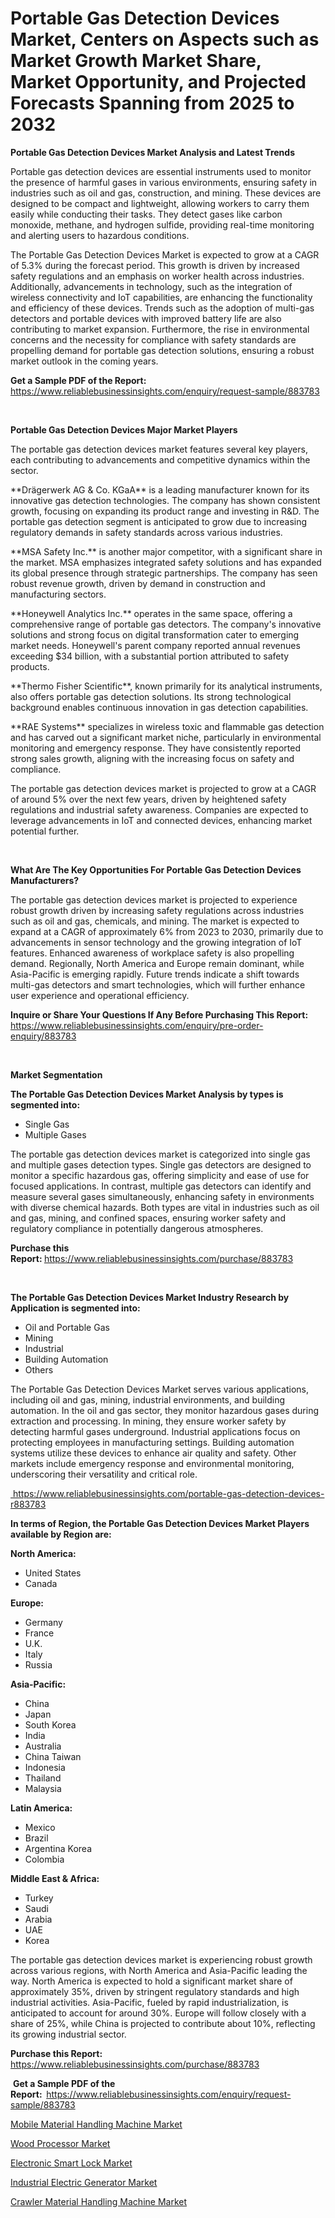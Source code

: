 <p><h1>Portable Gas Detection Devices Market, Centers on Aspects such as Market Growth Market Share, Market Opportunity, and Projected Forecasts Spanning from 2025 to 2032</h1></p><p><strong>Portable Gas Detection Devices Market Analysis and Latest Trends</strong></p>
<p><p>Portable gas detection devices are essential instruments used to monitor the presence of harmful gases in various environments, ensuring safety in industries such as oil and gas, construction, and mining. These devices are designed to be compact and lightweight, allowing workers to carry them easily while conducting their tasks. They detect gases like carbon monoxide, methane, and hydrogen sulfide, providing real-time monitoring and alerting users to hazardous conditions.</p><p>The Portable Gas Detection Devices Market is expected to grow at a CAGR of 5.3% during the forecast period. This growth is driven by increased safety regulations and an emphasis on worker health across industries. Additionally, advancements in technology, such as the integration of wireless connectivity and IoT capabilities, are enhancing the functionality and efficiency of these devices. Trends such as the adoption of multi-gas detectors and portable devices with improved battery life are also contributing to market expansion. Furthermore, the rise in environmental concerns and the necessity for compliance with safety standards are propelling demand for portable gas detection solutions, ensuring a robust market outlook in the coming years.</p></p>
<p><strong>Get a Sample PDF of the Report:&nbsp;</strong> <a href="https://www.reliablebusinessinsights.com/enquiry/request-sample/883783?utm_campaign=1138&utm_medium=2&utm_source=Github&utm_content=ia&utm_term=18022025&utm_id=portable-gas-detection-devices">https://www.reliablebusinessinsights.com/enquiry/request-sample/883783</a></p>
<p>&nbsp;</p>
<p><strong>Portable Gas Detection Devices Major Market Players</strong></p>
<p><p>The portable gas detection devices market features several key players, each contributing to advancements and competitive dynamics within the sector. </p><p>**Drägerwerk AG & Co. KGaA** is a leading manufacturer known for its innovative gas detection technologies. The company has shown consistent growth, focusing on expanding its product range and investing in R&D. The portable gas detection segment is anticipated to grow due to increasing regulatory demands in safety standards across various industries.</p><p>**MSA Safety Inc.** is another major competitor, with a significant share in the market. MSA emphasizes integrated safety solutions and has expanded its global presence through strategic partnerships. The company has seen robust revenue growth, driven by demand in construction and manufacturing sectors.</p><p>**Honeywell Analytics Inc.** operates in the same space, offering a comprehensive range of portable gas detectors. The company's innovative solutions and strong focus on digital transformation cater to emerging market needs. Honeywell's parent company reported annual revenues exceeding $34 billion, with a substantial portion attributed to safety products.</p><p>**Thermo Fisher Scientific**, known primarily for its analytical instruments, also offers portable gas detection solutions. Its strong technological background enables continuous innovation in gas detection capabilities. </p><p>**RAE Systems** specializes in wireless toxic and flammable gas detection and has carved out a significant market niche, particularly in environmental monitoring and emergency response. They have consistently reported strong sales growth, aligning with the increasing focus on safety and compliance.</p><p>The portable gas detection devices market is projected to grow at a CAGR of around 5% over the next few years, driven by heightened safety regulations and industrial safety awareness. Companies are expected to leverage advancements in IoT and connected devices, enhancing market potential further.</p></p>
<p>&nbsp;</p>
<p><strong>What Are The Key Opportunities For Portable Gas Detection Devices Manufacturers?</strong></p>
<p><p>The portable gas detection devices market is projected to experience robust growth driven by increasing safety regulations across industries such as oil and gas, chemicals, and mining. The market is expected to expand at a CAGR of approximately 6% from 2023 to 2030, primarily due to advancements in sensor technology and the growing integration of IoT features. Enhanced awareness of workplace safety is also propelling demand. Regionally, North America and Europe remain dominant, while Asia-Pacific is emerging rapidly. Future trends indicate a shift towards multi-gas detectors and smart technologies, which will further enhance user experience and operational efficiency.</p></p>
<p><strong>Inquire or Share Your Questions If Any Before Purchasing This Report:</strong> <a href="https://www.reliablebusinessinsights.com/enquiry/pre-order-enquiry/883783?utm_campaign=1138&utm_medium=2&utm_source=Github&utm_content=ia&utm_term=18022025&utm_id=portable-gas-detection-devices">https://www.reliablebusinessinsights.com/enquiry/pre-order-enquiry/883783</a></p>
<p>&nbsp;</p>
<p><strong>Market Segmentation</strong></p>
<p><strong>The Portable Gas Detection Devices Market Analysis by types is segmented into:</strong></p>
<p><ul><li>Single Gas</li><li>Multiple Gases</li></ul></p>
<p><p>The portable gas detection devices market is categorized into single gas and multiple gases detection types. Single gas detectors are designed to monitor a specific hazardous gas, offering simplicity and ease of use for focused applications. In contrast, multiple gas detectors can identify and measure several gases simultaneously, enhancing safety in environments with diverse chemical hazards. Both types are vital in industries such as oil and gas, mining, and confined spaces, ensuring worker safety and regulatory compliance in potentially dangerous atmospheres.</p></p>
<p><strong>Purchase this Report:&nbsp;</strong><a href="https://www.reliablebusinessinsights.com/purchase/883783?utm_campaign=1138&utm_medium=2&utm_source=Github&utm_content=ia&utm_term=18022025&utm_id=portable-gas-detection-devices">https://www.reliablebusinessinsights.com/purchase/883783</a></p>
<p>&nbsp;</p>
<p><strong>The Portable Gas Detection Devices Market Industry Research by Application is segmented into:</strong></p>
<p><ul><li>Oil and Portable Gas</li><li>Mining</li><li>Industrial</li><li>Building Automation</li><li>Others</li></ul></p>
<p><p>The Portable Gas Detection Devices Market serves various applications, including oil and gas, mining, industrial environments, and building automation. In the oil and gas sector, they monitor hazardous gases during extraction and processing. In mining, they ensure worker safety by detecting harmful gases underground. Industrial applications focus on protecting employees in manufacturing settings. Building automation systems utilize these devices to enhance air quality and safety. Other markets include emergency response and environmental monitoring, underscoring their versatility and critical role.</p></p>
<p><a href="https://www.reliablebusinessinsights.com/portable-gas-detection-devices-r883783?utm_campaign=1138&utm_medium=2&utm_source=Github&utm_content=ia&utm_term=18022025&utm_id=portable-gas-detection-devices">&nbsp;https://www.reliablebusinessinsights.com/portable-gas-detection-devices-r883783</a></p>
<p><strong>In terms of Region, the Portable Gas Detection Devices Market Players available by Region are:</strong></p>
<p>
    <p> <strong> North America: </strong>
        <ul>
            <li>United States</li>
            <li>Canada</li>
        </ul>
        </p> 
    <p> <strong> Europe: </strong>
        <ul>
            <li>Germany</li>
            <li>France</li>
            <li>U.K.</li>
            <li>Italy</li>
            <li>Russia</li>
        </ul>
        </p> 
    <p> <strong> Asia-Pacific: </strong>
        <ul>
            <li>China</li>
            <li>Japan</li>
            <li>South Korea</li>
            <li>India</li>
            <li>Australia</li>
            <li>China Taiwan</li>
            <li>Indonesia</li>
            <li>Thailand</li>
            <li>Malaysia</li>
        </ul>
        </p> 
    <p> <strong> Latin America: </strong>
        <ul>
            <li>Mexico</li>
            <li>Brazil</li>
            <li>Argentina Korea</li>
            <li>Colombia</li>
        </ul>
        </p> 
    <p> <strong> Middle East & Africa: </strong>
        <ul>
            <li>Turkey</li>
            <li>Saudi</li>
            <li>Arabia</li>
            <li>UAE</li>
            <li>Korea</li>
        </ul>
    </p>
    </p>
<p><p>The portable gas detection devices market is experiencing robust growth across various regions, with North America and Asia-Pacific leading the way. North America is expected to hold a significant market share of approximately 35%, driven by stringent regulatory standards and high industrial activities. Asia-Pacific, fueled by rapid industrialization, is anticipated to account for around 30%. Europe will follow closely with a share of 25%, while China is projected to contribute about 10%, reflecting its growing industrial sector.</p></p>
<p><strong>Purchase this Report: </strong><a href="https://www.reliablebusinessinsights.com/purchase/883783?utm_campaign=1138&utm_medium=2&utm_source=Github&utm_content=ia&utm_term=18022025&utm_id=portable-gas-detection-devices">https://www.reliablebusinessinsights.com/purchase/883783</a></p>
<p>&nbsp;<strong>Get a Sample PDF of the Report:&nbsp;&nbsp;</strong><a href="https://www.reliablebusinessinsights.com/enquiry/request-sample/883783?utm_campaign=1138&utm_medium=2&utm_source=Github&utm_content=ia&utm_term=18022025&utm_id=portable-gas-detection-devices">https://www.reliablebusinessinsights.com/enquiry/request-sample/883783</a></p>
<p><strong></strong></p>
<p><p><a href="https://github.com/felishtimoti/Market-Research-Report-List-1/blob/main/mobile-material-handling-machine-market.md?utm_campaign=1138&utm_medium=2&utm_source=Github&utm_content=ia&utm_term=18022025&utm_id=portable-gas-detection-devices">Mobile Material Handling Machine Market</a></p><p><a href="https://github.com/muhjanaidu/Market-Research-Report-List-1/blob/main/wood-processor-market.md?utm_campaign=1138&utm_medium=2&utm_source=Github&utm_content=ia&utm_term=18022025&utm_id=portable-gas-detection-devices">Wood Processor Market</a></p><p><a href="https://github.com/popupioo/Market-Research-Report-List-1/blob/main/electronic-smart-lock-market.md?utm_campaign=1138&utm_medium=2&utm_source=Github&utm_content=ia&utm_term=18022025&utm_id=portable-gas-detection-devices">Electronic Smart Lock Market</a></p><p><a href="https://github.com/briandahm87/Market-Research-Report-List-1/blob/main/industrial-electric-generator-market.md?utm_campaign=1138&utm_medium=2&utm_source=Github&utm_content=ia&utm_term=18022025&utm_id=portable-gas-detection-devices">Industrial Electric Generator Market</a></p><p><a href="https://github.com/hneefdelwyn/Market-Research-Report-List-1/blob/main/crawler-material-handling-machine-market.md?utm_campaign=1138&utm_medium=2&utm_source=Github&utm_content=ia&utm_term=18022025&utm_id=portable-gas-detection-devices">Crawler Material Handling Machine Market</a></p></p>